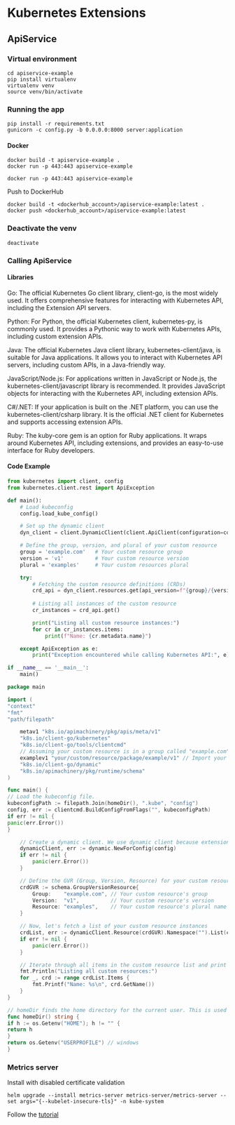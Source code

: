 # Kubernetes Extensions
## ApiService

### Virtual environment
```commandline
cd apiservice-example
pip install virtualenv
virtualenv venv
source venv/bin/activate
```

### Running the app
```commandline
pip install -r requirements.txt
gunicorn -c config.py -b 0.0.0.0:8000 server:application
```

#### Docker
```commandline
docker build -t apiservice-example .
docker run -p 443:443 apiservice-example
```

```commandline
docker run -p 443:443 apiservice-example
```

Push to DockerHub
```commandline
docker build -t <dockerhub_account>/apiservice-example:latest .         
docker push <dockerhub_account>/apiservice-example:latest
```

### Deactivate the venv
```commandline
deactivate
```

### Calling ApiService
#### Libraries
Go: The official Kubernetes Go client library, client-go, is the most widely used. It offers comprehensive features for interacting with Kubernetes API, including the Extension API servers.

Python: For Python, the official Kubernetes client, kubernetes-py, is commonly used. It provides a Pythonic way to work with Kubernetes APIs, including custom extension APIs.

Java: The official Kubernetes Java client library, kubernetes-client/java, is suitable for Java applications. It allows you to interact with Kubernetes API servers, including custom APIs, in a Java-friendly way.

JavaScript/Node.js: For applications written in JavaScript or Node.js, the kubernetes-client/javascript library is recommended. It provides JavaScript objects for interacting with the Kubernetes API, including extension APIs.

C#/.NET: If your application is built on the .NET platform, you can use the kubernetes-client/csharp library. It is the official .NET client for Kubernetes and supports accessing extension APIs.

Ruby: The kuby-core gem is an option for Ruby applications. It wraps around Kubernetes API, including extensions, and provides an easy-to-use interface for Ruby developers.

#### Code Example

```python
from kubernetes import client, config
from kubernetes.client.rest import ApiException

def main():
    # Load kubeconfig
    config.load_kube_config()

    # Set up the dynamic client
    dyn_client = client.DynamicClient(client.ApiClient(configuration=config.load_kube_config()))

    # Define the group, version, and plural of your custom resource
    group = 'example.com'   # Your custom resource group
    version = 'v1'          # Your custom resource version
    plural = 'examples'     # Your custom resources plural

    try:
        # Fetching the custom resource definitions (CRDs)
        crd_api = dyn_client.resources.get(api_version=f"{group}/{version}", kind=plural)
        
        # Listing all instances of the custom resource
        cr_instances = crd_api.get()

        print("Listing all custom resource instances:")
        for cr in cr_instances.items:
            print(f"Name: {cr.metadata.name}")

    except ApiException as e:
        print("Exception encountered while calling Kubernetes API:", e)

if __name__ == '__main__':
    main()

```

```go
package main

import (
"context"
"fmt"
"path/filepath"

    metav1 "k8s.io/apimachinery/pkg/apis/meta/v1"
    "k8s.io/client-go/kubernetes"
    "k8s.io/client-go/tools/clientcmd"
    // Assuming your custom resource is in a group called "example.com"
    examplev1 "your/custom/resource/package/example/v1" // Import your custom resource's versioned package
    "k8s.io/client-go/dynamic"
    "k8s.io/apimachinery/pkg/runtime/schema"
)

func main() {
// Load the kubeconfig file.
kubeconfigPath := filepath.Join(homeDir(), ".kube", "config")
config, err := clientcmd.BuildConfigFromFlags("", kubeconfigPath)
if err != nil {
panic(err.Error())
}

    // Create a dynamic client. We use dynamic client because extension APIs (CRDs) are not available in the typed client set.
    dynamicClient, err := dynamic.NewForConfig(config)
    if err != nil {
        panic(err.Error())
    }

    // Define the GVR (Group, Version, Resource) for your custom resource.
    crdGVR := schema.GroupVersionResource{
        Group:    "example.com", // Your custom resource's group
        Version:  "v1",          // Your custom resource's version
        Resource: "examples",    // Your custom resource's plural name
    }

    // Now, let's fetch a list of your custom resource instances
    crdList, err := dynamicClient.Resource(crdGVR).Namespace("").List(context.TODO(), metav1.ListOptions{})
    if err != nil {
        panic(err.Error())
    }

    // Iterate through all items in the custom resource list and print their names.
    fmt.Println("Listing all custom resources:")
    for _, crd := range crdList.Items {
        fmt.Printf("Name: %s\n", crd.GetName())
    }
}

// homeDir finds the home directory for the current user. This is used to locate the kubeconfig file.
func homeDir() string {
if h := os.Getenv("HOME"); h != "" {
return h
}
return os.Getenv("USERPROFILE") // windows
}

```
### Metrics server
Install with disabled certificate validation
```commandline
helm upgrade --install metrics-server metrics-server/metrics-server --set args="{--kubelet-insecure-tls}" -n kube-system
```
Follow the [tutorial](https://kubernetes.io/docs/tasks/run-application/horizontal-pod-autoscale-walkthrough/)
